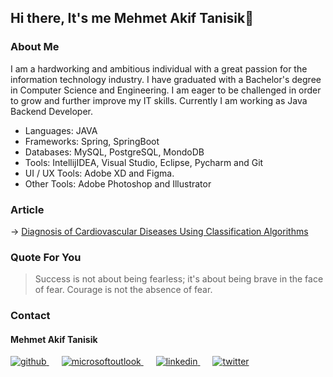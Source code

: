 ## Hi there, It's me Mehmet Akif Tanisik👋

<!--
**mehmet-akif-tanisik/mehmet-akif-tanisik** is a ✨ _special_ ✨ repository because its `README.md` (this file) appears on your GitHub profile.

Here are some ideas to get you started:

- 🔭 I’m currently working on ...
- 🌱 I’m currently learning ...
- 👯 I’m looking to collaborate on ...
- 🤔 I’m looking for help with ...
- 💬 Ask me about ...
- 📫 How to reach me: ...
- 😄 Pronouns: ...
- ⚡ Fun fact: ...
-->

### About Me

I am a hardworking and ambitious individual with a great passion for the information technology industry. I have graduated with a Bachelor's degree in Computer Science and Engineering. I am eager to be challenged in order to grow and further improve my IT skills. Currently I am working as Java Backend Developer.

- Languages: JAVA
- Frameworks: Spring, SpringBoot
- Databases: MySQL, PostgreSQL, MondoDB
- Tools: IntellijIDEA, Visual Studio, Eclipse, Pycharm and Git
- UI / UX Tools: Adobe XD and Figma.
- Other Tools: Adobe Photoshop and Illustrator

### Article
-> <a href="https://ieeexplore.ieee.org/document/9942793" target="_blank">Diagnosis of Cardiovascular Diseases Using Classification Algorithms</a>

### Quote For You
> Success is not about being fearless; it's about being brave in the face of fear. Courage is not the absence of fear.

### Contact

#### Mehmet Akif Tanisik 

<a href="https://github.com/mehmet-akif-tanisik" target="_blank">
<img  src=https://img.shields.io/badge/github-%2324292e.svg?&style=for-the-badge&logo=github&logoColor=white alt=github style="margin-bottom: 20px;" />
</a>
<a href = "mailto:matnsk@outlook.com?subject = Feedback&body = Message">
<img src=https://img.shields.io/badge/send-email-email?&style=for-the-badge&logo=microsoftoutlook&color=CD5C5C alt=microsoftoutlook style="margin-bottom: 20px; margin-left:20px" />
</a>
<a href="https://linkedin.com/in/mehmet-akif-tanisik" target="_blank">
<img src=https://img.shields.io/badge/linkedin-%231E77B5.svg?&style=for-the-badge&logo=linkedin&logoColor=white alt=linkedin style="margin-bottom: 20px; margin-left:20px" />
</a>  
<a href="https://twitter.com/makiftanisik" target="_blank">
<img src=https://img.shields.io/badge/twitter-%2300acee.svg?&style=for-the-badge&logo=twitter&logoColor=white alt=twitter style="margin-bottom: 20px; margin-left:20px" />
</a>
